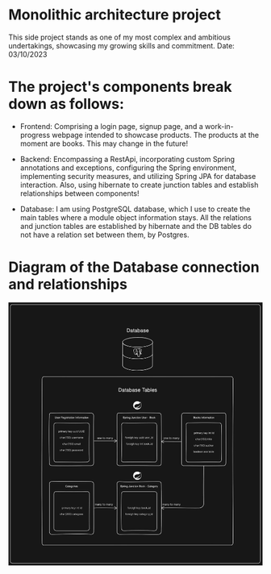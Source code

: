 # Monolithic architecture project 
This side project stands as one of my most complex and ambitious undertakings, showcasing my growing skills and commitment.
Date: 03/10/2023

# The project's components break down as follows:
- Frontend: Comprising a login page, signup page, and a work-in-progress webpage intended to showcase products.
The products at the moment are books. This may change in the future!

- Backend: Encompassing a RestApi, incorporating custom Spring annotations and exceptions, configuring 
the Spring environment, implementing security measures, and utilizing Spring JPA for database interaction.
Also, using hibernate to create junction tables and establish relationships between components!

- Database: I am using PostgreSQL database, which I use to create the main tables where a module object information stays.
All the relations and junction tables are established by hibernate and the DB tables do not have a relation set between them,
by Postgres.

# Diagram of the Database connection and relationships

![MicroserviceArchitecture](diagramDB.png)
